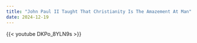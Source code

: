 ```yaml
---
title: "John Paul II Taught That Christianity Is The Amazement At Man"
date: 2024-12-19
---
```


{{< youtube DKPo_8YLN9s >}}
